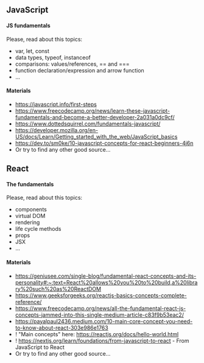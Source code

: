 ## JavaScript

#### JS fundamentals

Please, read about this topics:

- var, let, const
- data types, typeof, instanceof
- comparisons: values/references, == and ===
- function declaration/expression and arrow function
- ...

#### Materials

- <https://javascript.info/first-steps>
- <https://www.freecodecamp.org/news/learn-these-javascript-fundamentals-and-become-a-better-developer-2a031a0dc9cf/>
- <https://www.dottedsquirrel.com/fundamentals-javascript/>
- <https://developer.mozilla.org/en-US/docs/Learn/Getting_started_with_the_web/JavaScript_basics>
- <https://dev.to/sm0ke/10-javascript-concepts-for-react-beginners-4j6n>
- Or try to find any other good source...

## React

#### The fundamentals

Please, read about this topics:

- components
- virtual DOM
- rendering
- life cycle methods
- props
- JSX
- ...

#### Materials

- <https://geniusee.com/single-blog/fundamental-react-concepts-and-its-personality#:~:text=React%20allows%20you%20to%20build,a%20library%20such%20as%20ReactDOM>
- <https://www.geeksforgeeks.org/reactjs-basics-concepts-complete-reference/>
- <https://www.freecodecamp.org/news/all-the-fundamental-react-js-concepts-jammed-into-this-single-medium-article-c83f9b53eac2/>
- <https://payalpaul2436.medium.com/10-main-core-concept-you-need-to-know-about-react-303e986e1763>
- ! "Main concepts" here: <https://reactjs.org/docs/hello-world.html>
- ! <https://nextjs.org/learn/foundations/from-javascript-to-react> - From JavaScript to React
- Or try to find any other good source...
